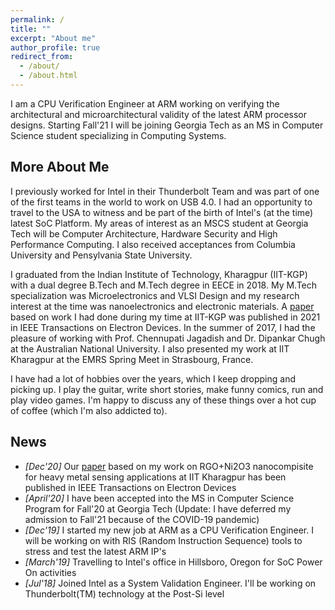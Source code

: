 ```yaml
---
permalink: /
title: ""
excerpt: "About me"
author_profile: true
redirect_from: 
  - /about/
  - /about.html
---
```


I am a CPU Verification Engineer at ARM working on verifying the architectural and microarchitectural validity of the latest ARM processor designs. Starting Fall'21 I will be joining Georgia Tech as an MS in Computer Science student specializing in Computing Systems.


More About Me
------
I previously worked for Intel in their Thunderbolt Team and was part of one of the first teams in the world to work on USB 4.0. I had an opportunity to travel to the USA to witness and be part of the birth of Intel's (at the time) latest SoC Platform. My areas of interest as an MSCS student at Georgia Tech will be Computer Architecture, Hardware Security and High Performance Computing. I also received acceptances from Columbia University and Pensylvania State University. 

I graduated from the Indian Institute of Technology, Kharagpur (IIT-KGP) with a dual degree B.Tech and M.Tech degree in EECE in 2018. My M.Tech specialization was Microelectronics and VLSI Design and my research interest at the time was nanoelectronics and electronic materials. A [paper](https://ieeexplore.ieee.org/abstract/document/9316254) based on work I had done during my time at IIT-KGP was published in 2021 in IEEE Transactions on Electron Devices. In the summer of 2017, I had the pleasure of working with Prof. Chennupati Jagadish and Dr. Dipankar Chugh at the Australian National University. I also presented my work at IIT Kharagpur at the EMRS Spring Meet in Strasbourg, France.

I have had a lot of hobbies over the years, which I keep dropping and picking up. I play the guitar, write short stories, make funny comics, run and play video games. I'm happy to discuss any of these things over a hot cup of coffee (which I'm also addicted to).


News
------
* _[Dec'20]_ Our [paper](https://ieeexplore.ieee.org/abstract/document/9316254) based on my work on RGO+Ni2O3 nanocompisite for heavy metal sensing applications at IIT Kharagpur has been published in IEEE Transactions on Electron Devices
* _[April'20]_ I have been accepted into the MS in Computer Science Program for Fall'20 at Georgia Tech (Update: I have deferred my admission to Fall'21 because of the COVID-19 pandemic)
* _[Dec'19]_ I started my new job at ARM as a CPU Verification Engineer. I will be working on with RIS (Random Instruction Sequence) tools to stress and test the latest ARM IP's
* _[March'19]_ Travelling to Intel's office in Hillsboro, Oregon for SoC Power On activities
* _[Jul'18]_ Joined Intel as a System Validation Engineer. I'll be working on Thunderbolt(TM) technology at the Post-Si level

